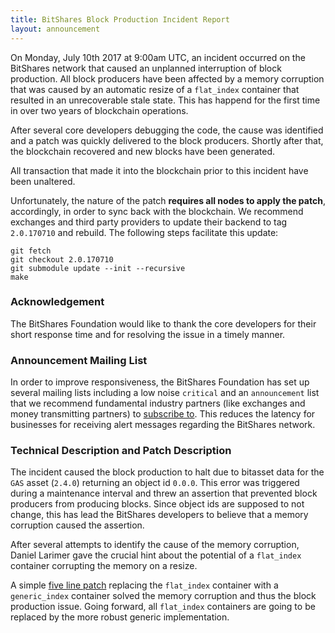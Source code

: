 ```yaml
---
title: BitShares Block Production Incident Report
layout: announcement
---
```


On Monday, July 10th 2017 at 9:00am UTC, an incident occurred on the BitShares
network that caused an unplanned interruption of block production. All block
producers have been affected by a memory corruption that was caused by an
automatic resize of a `flat_index` container that resulted in an unrecoverable
stale state. This has happend for the first time in over two years of
blockchain operations.

After several core developers debugging the code, the cause was identified and
a patch was quickly delivered to the block producers. Shortly after that, the
blockchain recovered and new blocks have been generated.

All transaction that made it into the blockchain prior to this incident have
been unaltered.

Unfortunately, the nature of the patch **requires all nodes to apply the
patch**, accordingly, in order to sync back with the blockchain. We recommend
exchanges and third party providers to update their backend to tag
`2.0.170710` and rebuild. The following steps facilitate this update:

    git fetch
    git checkout 2.0.170710
    git submodule update --init --recursive
    make

### Acknowledgement

The BitShares Foundation would like to thank the core developers for their
short response time and for resolving the issue in a timely manner.

### Announcement Mailing List

In order to improve responsiveness, the BitShares Foundation has set up several
mailing lists including a low noise `critical` and an `announcement` list that
we recommend fundamental industry partners (like exchanges and money
transmitting partners) to [subscribe to](http://lists.bitshares.foundation).
This reduces the latency for businesses for receiving alert messages regarding
the BitShares network.

### Technical Description and Patch Description

The incident caused the block production to halt due to bitasset data for
the `GAS` asset (`2.4.0`) returning an object id `0.0.0`. This error was
triggered during a maintenance interval and threw an assertion that prevented
block producers from producing blocks. Since object ids are supposed to not
change, this has lead the BitShares developers to believe that a memory
corruption caused the assertion.

After several attempts to identify the cause of the memory corruption, Daniel
Larimer gave the crucial hint about the potential of a `flat_index` container
corrupting the memory on a resize.

A simple [five line
patch](https://github.com/bitshares/bitshares-core/commit/67804359693168f16db98b40319593b64b6a9eed)
replacing the `flat_index` container with a `generic_index` container solved
the memory corruption and thus the block production issue. Going forward, all
`flat_index` containers are going to be replaced by the more robust generic
implementation.
